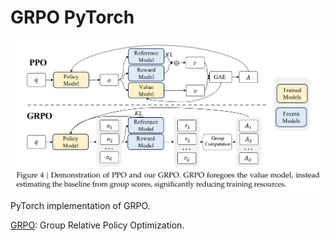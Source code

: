 # GRPO PyTorch

<p align="center">
  <img src="GRPO.png" alt="GRPO" style="display:block; margin:auto; width:850px;" />
</p>

PyTorch implementation of GRPO.

[GRPO](https://arxiv.org/abs/2402.03300): Group Relative Policy Optimization.
